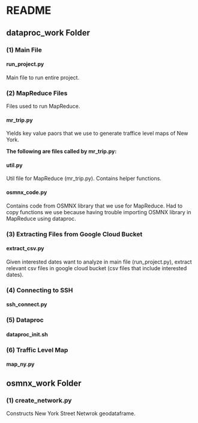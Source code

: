 README
=========================== 

## dataproc_work Folder

### (1) Main File

#### run_project.py
Main file to run entire project.

### (2) MapReduce Files

Files used to run MapReduce. 

#### mr_trip.py
Yields key value paors that we use to generate traffice level maps of New York. 

**The following are files called by mr_trip.py:**

#### util.py
Util file for MapReduce (mr_trip.py). Contains helper functions.

#### osmnx_code.py
Contains code from OSMNX library that we use for MapReduce. Had to copy functions we use because having trouble importing OSMNX library in MapReduce using dataproc. 

### (3) Extracting Files from Google Cloud Bucket 

#### extract_csv.py 
Given interested dates want to analyze in main file (run_project.py), extract relevant csv files in google cloud bucket (csv files that include interested dates). 

### (4) Connecting to SSH

#### ssh_connect.py

### (5) Dataproc 

#### dataproc_init.sh

### (6) Traffic Level Map 

#### map_ny.py 

## osmnx_work Folder

### (1) create_network.py 
Constructs New York Street Netwrok geodataframe.

